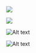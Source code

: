 ![]()

![]()

![](/path/to/img.jpg)

![](http://www.example.com/image.png)

![Alt text](/path/to/img.jpg)

![Alt text](/path/to/img.jpg "Optional title")
